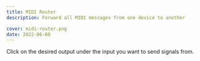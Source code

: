 ```yaml
---
title: MIDI Router
description: Forward all MIDI messages from one device to another

cover: midi-router.png
date: 2022-06-08
---
```


<script setup>
import midiRouter from './router.vue'
</script>

<client-only>
<div id="screen">

  <midi-router class="mb-20" />
   <midi-panel class="mb-4" />
</div>
</client-only>

Click on the desired output under the input you want to send signals from.
